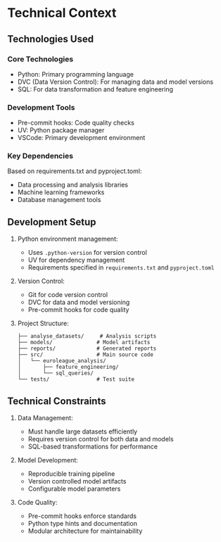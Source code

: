 # Technical Context

## Technologies Used

### Core Technologies
- Python: Primary programming language
- DVC (Data Version Control): For managing data and model versions
- SQL: For data transformation and feature engineering

### Development Tools
- Pre-commit hooks: Code quality checks
- UV: Python package manager
- VSCode: Primary development environment

### Key Dependencies
Based on requirements.txt and pyproject.toml:
- Data processing and analysis libraries
- Machine learning frameworks
- Database management tools

## Development Setup
1. Python environment management:
   - Uses `.python-version` for version control
   - UV for dependency management
   - Requirements specified in `requirements.txt` and `pyproject.toml`

2. Version Control:
   - Git for code version control
   - DVC for data and model versioning
   - Pre-commit hooks for code quality

3. Project Structure:
   ```
   ├── analyse_datasets/     # Analysis scripts
   ├── models/              # Model artifacts
   ├── reports/             # Generated reports
   ├── src/                 # Main source code
   │   └── euroleague_analysis/
   │       ├── feature_engineering/
   │       └── sql_queries/
   └── tests/               # Test suite
   ```

## Technical Constraints
1. Data Management:
   - Must handle large datasets efficiently
   - Requires version control for both data and models
   - SQL-based transformations for performance

2. Model Development:
   - Reproducible training pipeline
   - Version controlled model artifacts
   - Configurable model parameters

3. Code Quality:
   - Pre-commit hooks enforce standards
   - Python type hints and documentation
   - Modular architecture for maintainability
